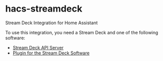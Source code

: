 # hacs-streamdeck
Stream Deck Integration for Home Assistant

To use this integration, you need a Stream Deck and one of the following software:
- [Stream Deck API Server](https://github.com/Patrick762/streamdeckapi)
- [Plugin for the Stream Deck Software](https://github.com/Patrick762/streamdeckapi-plugin)

